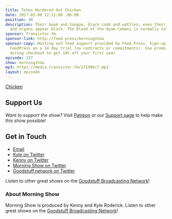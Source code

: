 ```yaml
---
title: Totes Murdered Out Chicken
date: 2017-02-08 12:11:00 -06:00
position: 30
description: Their beak and tongue, black comb and wattles; even their meat, bones
  and organs appear black. The blood of the Ayam Cemani is normally colored.
sponsor: Transistor.fm
sponsor-link: http://feed.press/morningshow
sponsor-copy: Hosting and feed support provided by Feed.Press. Sign-up today and try
  FeedPress on a 14 day trial (no contracts or commitments). Use promo code `morningshow`
  during checkout to get 10% off your first year
episode: 337
show: morningshow
mp3: https://media.transistor.fm/27198bcf.mp3
layout: episode
---
```


[Chicken](https://cl.ly/0S180r3E1X3R/cemani%20closeup.jpg)

## Support Us
*Want to support the show?* Visit [Patreon](http://patreon.com/morningshow) or our [Support page](http://goodstuff.network/support) to help make this show possible!

## Get in Touch
* [Email](mailto:kyle@goodstuff.network)
* [Kyle on Twitter](http://twitter.com/dogburps)
* [Kenny on Twitter](http://twitter.com/pizzarobotics)
* [Morning Show on Twitter](http://twitter.com/morningshowam)
* [Goodstuff.network on Twitter](http://twitter.com/goodstufffm)

Listen to other great shows on the [Goodstuff Broadcasting Network](http://goodstuff.network/shows)!

### About Morning Show
Morning Show is produced by Kenny and Kyle Roderick. Listen to other great shows on the [Goodstuff Broadcasting Network](http://goodstuff.network/)!
